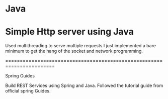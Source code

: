 # Java
Simple Http server using Java
==================================================================================================================
Used multithreading to serve multiple requests
I just implemented a bare minimum to get the hang of the socket and network programming.

=======================================================================


Spring Guides

Build REST Services using Spring and Java. Followed the tutorial guide from official spring Guides.
